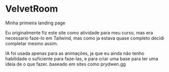 # VelvetRoom
Minha primeira landing page


Eu originalmente fiz este site como atividade para meu curso, mas era necessario faze-lo em Tailwind, mas como ja estava quase completo decidi completar mesmo assim.

IA foi usada apenas para as animações, ja que eu ainda não tenho habilidade o suficiente para faze-las, e para criar uma base para ter uma ideia de o que fazer.
baseado em sites como prydwen.gg
